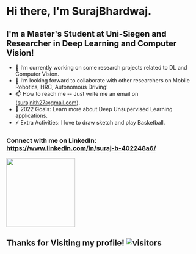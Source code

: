 # Hi there, I'm SurajBhardwaj.

## I'm a Master's Student at Uni-Siegen and Researcher in Deep Learning and Computer Vision!

- 🌱 I’m currently working on some research projects related to DL and Computer Vision.
- 👯 I’m looking forward to collaborate with other researchers on Mobile Robotics, HRC, Autonomous Driving!
- 📫 How to reach me -- Just write me an email on (surajnith27@gmail.com).
- 🥅 2022 Goals: Learn more about Deep Unsupervised Learning applications.
- ⚡ Extra Activities: I love to draw sketch and play Basketball.

### Connect with me on LinkedIn: https://www.linkedin.com/in/suraj-b-402248a6/

<img height="180em" src="https://github-readme-stats.vercel.app/api?username=SurajBhardwaj&show_icons=true&hide_border=true&&count_private=true&include_all_commits=true" />

## Thanks for Visiting my profile! ![visitors](https://visitor-badge.glitch.me/badge?page_id=page.id)


